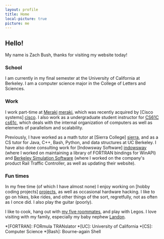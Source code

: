 ```yaml
---
layout: profile
title: Home
local-picture: true
picture: me
---
```

## Hello!

My name is Zach Bush, thanks for visiting my website today!

### School

I am currently in my final semester at the University of California at Berkeley.
I am a computer science major in the College of Letters and Sciences.

### Work

I work part-time at [Meraki] [meraki], which was recently acquired by [Cisco
systems] [cisco]. I also work as a undergraduate student instructor for [CS61C]
[cs61c], which deals with the internal organization of computers as well as
elements of parallelism and scalability.

Previously, I have worked as a math tutor at [Sierra College] [sierra], and as a
CS tutor for Java, C++, Bash, Python, and data structures at UC Berkeley. I have
also done consulting work for [Indowsway Software] [indowsway] (where I worked
on maintaining a library of FORTRAN bindings for WinAPI) and [Berkeley
Simulation Software][bss] (where I worked on the company's product Rail Traffic
Controller, as well as updating their website).

### Fun times

In my free time (of which I have almost none) I enjoy working on [hobby coding
projects] [projects], as well as occasional hardware hacking. I like to go on
hikes, bike rides, and other things of the sort, regretfully, not as often as I
once did. I also play the guitar (poorly).

I like to cook, hang out with [my five roommates][Roomies], and play with
Legos. I love visiting with my family, especially my baby nephew
[Landon][landy].

*[FORTRAN]: FORmula TRANslator
*[UC]: University of California
*[CS]: Computer Science
*[Bash]: Bourne-again Shell

[meraki]: http://www.meraki.com/ "Meraki"
[cisco]: http://www.cisco.com/ "Cisco Systems"
[cs61c]: http://www-inst.eecs.berkeley.edu/~cs61c/sp13#staff "Machine Structures"
[sierra]: http://www.sierracollege.edu/ "Sierra College"
[indowsway]: http://www.indowsway.com/ "Indowsway Software"
[bss]: http://www.berkeleysimulation.com/ "Berkeley Simulation Software"
[landy]: http://blog.meofamily.net/ "Meo Family Blog"
[projects]: /projects/ "Hobby Projects"
[roomies]: /images/roomies.jpg "My Roommates"
